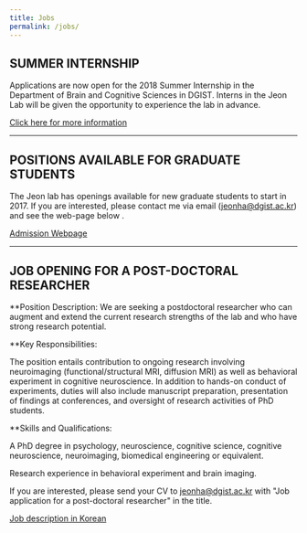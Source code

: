 ```yaml
---
title: Jobs
permalink: /jobs/
---
```


## **SUMMER INTERNSHIP**
Applications are now open for the 2018 Summer Internship in the Department of Brain and Cognitive Sciences in DGIST. Interns in the Jeon Lab will be given the opportunity to experience the lab in advance.

[Click here for more information](https://brain.dgist.ac.kr/sub0602/articles/view/tableid/korean-notice/id/855)

<hr>

## **POSITIONS AVAILABLE FOR GRADUATE STUDENTS**
The Jeon lab has openings available for new graduate students to start in 2017. If you are interested, please contact me via email (jeonha@dgist.ac.kr) and see the web-page below .

[Admission Webpage](http://admission.dgist.ac.kr/site/dgist_admission/menu/430.do)
<hr>

## **JOB OPENING FOR A POST-DOCTORAL RESEARCHER**
**Position Description:
We are seeking a postdoctoral researcher who can augment and extend the current research strengths of the lab and who have strong research potential.


**Key Responsibilities:

The position entails contribution to ongoing research involving neuroimaging (functional/structural MRI, diffusion MRI) as well as behavioral experiment in cognitive neuroscience. In addition to hands-on conduct of experiments, duties will also include manuscript preparation, presentation of findings at conferences, and oversight of research activities of PhD students.



**Skills and Qualifications:

A PhD degree in psychology, neuroscience, cognitive science, cognitive neuroscience, neuroimaging, biomedical engineering or equivalent.

Research experience in behavioral experiment and brain imaging.



If you are interested, please send your CV to jeonha@dgist.ac.kr with "Job application for a post-doctoral researcher" in the title.

[Job description in Korean](http://www.ibric.org/myboard/read.php?Board=job_recruit&id=487778&selflevel=-1)

